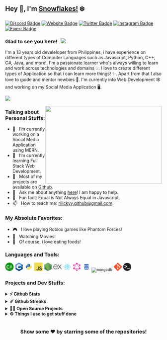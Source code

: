 ## Hey 👋, I'm [Snowflakes!](https://github.com/phineapuuu/) ❄️

[![Discord Badge](https://img.shields.io/badge/-Discord-0e76a8?style=flat-square&logo=Discord&logoColor=white)](https://discord.gg/zHugPYagze)
[![Website Badge](https://img.shields.io/badge/Website-3b5998?style=flat-square&logo=google-chrome&logoColor=white)](https://phineapuuu.github.io/)
[![Twitter Badge](https://img.shields.io/badge/-Twitter-00acee?style=flat-square&logo=Twitter&logoColor=white)](https://twitter.com/PhineApuu)
[![Instagram Badge](https://img.shields.io/badge/-Instagram-e4405f?style=flat-square&logo=Instagram&logoColor=white)](https://www.instagram.com/phineapuu/)
[![Fiverr Badge](https://img.shields.io/badge/-Fiverr-0088cc?style=flat-square&logo=Fiverr&logoColor=green)](https://www.fiverr.com/ins3ct1ion?up_rollout=true)

### Glad to see you here! &nbsp; ![](https://visitor-badge.glitch.me/badge?page_id=phineapuuu.phineapuuu&style=flat-square&color=0088cc)

I'm a 13 years old develeloper from Philippines, i have experience on different types of Computer Languages such as Javascript, Python, C++, C#, Java, and more!. I'm a passionate learner who's always willing to learn and work across technologies and domains 💡. I love to create different types of Application so that i can learn more things! ✨. Apart from that I also love to guide and mentor newbies 🤝. I'm currently into Web Development 🕸️ and working on my Social Media Application 🖥️.

[![](https://gitwar.herokuapp.com/badge?username=phineapuuu&label=Gitwar%20Profile%20Score&style=for-the-badge&color=0088cc)](https://gitwar.herokuapp.com/)

<img align="right" height="250" width="375" alt="" src="https://raw.githubusercontent.com/iampavangandhi/iampavangandhi/master/gifs/coder.gif" />

### Talking about Personal Stuffs:

- 🎉  &nbsp; I’m currently working on a Social Media Application using MERN.
- 🚀 &nbsp; I’m currently learning Full Stack Web Development.
- 📜 &nbsp; Most of my projects are available on [Github](https://github.com/phineapuuu).
- 💬 &nbsp; Ask me about anything [here](https://discord.gg/zHugPYagze)! I am happy to help.
- 👾 &nbsp; Fun fact: Equal is Not Always Equal in Javascript.
- 📫 &nbsp; How to reach me: riiickyy.github@gmail.com.

### My Absolute Favorites:

- 🎮 &nbsp; I love playing Roblox games like Phantom Forces!
- 📰 &nbsp; Watching Movies!
- 🍕 &nbsp; Of course, i love eating foods!

### Languages and Tools:
<code><img height="27" src="https://raw.githubusercontent.com/github/explore/80688e429a7d4ef2fca1e82350fe8e3517d3494d/topics/csharp/csharp.png" alt="csharp"></code>
<code><img height="27" src="https://raw.githubusercontent.com/github/explore/80688e429a7d4ef2fca1e82350fe8e3517d3494d/topics/cpp/cpp.png" alt="cpp"></code>
<code><img height="27" src="https://raw.githubusercontent.com/github/explore/80688e429a7d4ef2fca1e82350fe8e3517d3494d/topics/python/python.png" alt="python"></code>
<code><img height="27" src="https://raw.githubusercontent.com/github/explore/80688e429a7d4ef2fca1e82350fe8e3517d3494d/topics/javascript/javascript.png" alt="javascript"></code>
<code><img height="27" src="https://raw.githubusercontent.com/github/explore/80688e429a7d4ef2fca1e82350fe8e3517d3494d/topics/nodejs/nodejs.png" alt="nodejs"></code>
<code><img height="27" src="https://raw.githubusercontent.com/devicons/devicon/master/icons/express/express-original.svg" alt="expressjs"></code>
<code><img height="27" src="https://raw.githubusercontent.com/github/explore/80688e429a7d4ef2fca1e82350fe8e3517d3494d/topics/react/react.png" alt="react"></code>
<code><img height="27" src="https://raw.githubusercontent.com/github/explore/80688e429a7d4ef2fca1e82350fe8e3517d3494d/topics/graphql/graphql.png" alt="graphql"></code>
<code><img height="27" src="https://raw.githubusercontent.com/github/explore/80688e429a7d4ef2fca1e82350fe8e3517d3494d/topics/sql/sql.png" alt="sql"></code>
<code><img height="27" src="https://encrypted-tbn0.gstatic.com/images?q=tbn%3AANd9GcSTTzPAw-55ssm1Im594xYZ9eRQu2JylrkYLg&usqp=CAU" alt="mongodb"></code>
<code><img height="27" src="https://raw.githubusercontent.com/devicons/devicon/master/icons/git/git-original.svg" alt="git"></code>
<code><img height="27" src="https://raw.githubusercontent.com/github/explore/80688e429a7d4ef2fca1e82350fe8e3517d3494d/topics/terminal/terminal.png" alt="terminal"></code>

<!--
<code><img height="25" src="https://raw.githubusercontent.com/github/explore/80688e429a7d4ef2fca1e82350fe8e3517d3494d/topics/sass/sass.png" alt="sass"></code>
-->

### Projects and Dev Stuffs:

<details>	
  <summary><b>⚡ Github Stats</b></summary>

<img height="180em" src="https://github-readme-stats.vercel.app/api?username=phineapuuu&show_icons=true&hide_border=true&&count_private=true&include_all_commits=true" />
<img height="180em" src="https://github-readme-stats.vercel.app/api/top-langs/?username=phineapuuu&exclude_repo=KNN-Image-Classification&show_icons=true&hide_border=true&layout=compact&langs_count=8"/>
</details>

<details>	
  <summary><b>☄️ Github Streaks</b></summary>

<img height="180em" src="https://github-readme-streak-stats.herokuapp.com/?user=phineapuuu&hide_border=true" />
</details>

<details>
  <summary><b>🧑‍🚀 Open Source Projects</b></summary>

  <br />
  <table>
    <thead align="center">
      <tr border: none;>
        <td><b>💻 Projects</b></td>
        <td><b>🌟 Stars</b></td>
        <td><b>🍴 Forks</b></td>
        <td><b>🐛 Issues</b></td>
        <td><b>🔔 Pull Requests</b></td>
        <td><b>👨‍💻 Language</b></td>
      </tr>
    </thead>
    <tbody>
      <tr>
	      <td><a href="https://github.com/phineapuuu/DiscordBot.py"><b>🚀 Discord.py Tutorial</b></a></td>
        <td><img alt="Stars" src="https://img.shields.io/github/stars/phineapuuu/DiscordBot.py?style=flat-square&labelColor=343b41"/></td>
        <td><img alt="Forks" src="https://img.shields.io/github/forks/phineapuuu/DiscordBot.py?style=flat-square&labelColor=343b41"/></td>
        <td><img alt="Issues" src="https://img.shields.io/github/issues/phineapuuu/DiscordBot.py?style=flat-square"/></td>
        <td><img alt="Pull Requests" src="https://img.shields.io/github/issues-pr/phineapuuu/DiscordBot.py?style=flat-square"/></td>
        <td><img alt="Language" src="https://img.shields.io/github/languages/top/phineapuuu/DiscordBot.py?style=flat-square"/></td>
      </tr>
      <tr>
	      <td><a href="https://github.com/SnowflakesCentral/Discord.js-Tutorial-Bot"><b>💸 Discord.js Tutorial</b></a></td>
        <td><img alt="Stars" src="https://img.shields.io/github/stars/SnowflakesCentral/Discord.js-Tutorial-Bot?style=flat-square&labelColor=343b41"/></td>
        <td><img alt="Forks" src="https://img.shields.io/github/forks/SnowflakesCentral/Discord.js-Tutorial-Bot?style=flat-square&labelColor=343b41"/></td>
        <td><img alt="Issues" src="https://img.shields.io/github/issues/SnowflakesCentral/Discord.js-Tutorial-Bot?style=flat-square"/></td>
        <td><img alt="Pull Requests" src="https://img.shields.io/github/issues-pr/SnowflakesCentral/Discord.js-Tutorial-Bot?style=flat-square"/></td>
        <td><img alt="Language" src="https://img.shields.io/github/languages/top/SnowflakesCentral/Discord.js-Tutorial-Bot?label=javascript&style=flat-square"/></td>
      </tr>
      <tr>
	      <td><a href="https://github.com/phineapuuu/Eggies"><b>🥚 Eggies</b></a></td>
        <td><img alt="Stars" src="https://img.shields.io/github/stars/phineapuuu/Eggies?style=flat-square&labelColor=343b41"/></td>
        <td><img alt="Forks" src="https://img.shields.io/github/forks/phineapuuu/Eggies?style=flat-square&labelColor=343b41"/></td>
        <td><img alt="Issues" src="https://img.shields.io/github/issues/phineapuuu/Eggies?style=flat-square"/></td>
        <td><img alt="Pull Requests" src="https://img.shields.io/github/issues-pr/phineapuuu/Eggies?style=flat-square"/></td>
        <td><img alt="Language" src="https://img.shields.io/github/languages/top/phineapuuu/Eggies?style=flat-square"/></td> 
      </tr>
      <tr>
	      <td><a href="https://github.com/phineapuuu/phineapuuu"><b>🤓 phineapuuu</b></a></td>
        <td><img alt="Stars" src="https://img.shields.io/github/stars/phineapuuu/phineapuuu?style=flat-square&labelColor=343b41"/></td>
        <td><img alt="Forks" src="https://img.shields.io/github/forks/phineapuuu/phineapuuu?style=flat-square&labelColor=343b41"/></td>
        <td><img alt="Issues" src="https://img.shields.io/github/issues/phineapuuu/phineapuuu?style=flat-square"/></td>
        <td><img alt="Pull Requests" src="https://img.shields.io/github/issues-pr/phineapuuu/phineapuuu?style=flat-square"/></td>
        <td><img alt="Language" src="https://img.shields.io/badge/markdown-100%25-blue?style=flat-square"/></td> 
      </tr>
    </tbody>
  </table>
  <br />
</details>
 
<details>	
  <br />
  <summary><b>⚙️ Things I use to get stuff done</b></summary>
  	<ul>
  	    <li><b>OS:</b> Ubuntu 20.04</li>
	    <li><b>Laptop: </b> HP Elitebook (i5)</li>
  	    <li><b>Browser: </b> Firefox Developer Edition</li>
	    <li><b>Terminal: </b> ZSH: Oh My Zsh (PowerLevel10k)</li>
	    <li><b>Code Editor:</b> VSCode - The best editor out there.</li>
	    <li><b>To Stay Updated:</b> Dev.to, Medium, Linkedin and Twitter.</li>
	    <br />
	⚛️ Checkout My VSCode Configrations <a href="https://gist.github.com/iampavangandhi/039b1dc5a7cdcb007ab3691814d53130">Here</a>.
	</ul>	
</details>

#

<div align="center">

### Show some ❤️ by starring some of the repositories!

</div>
